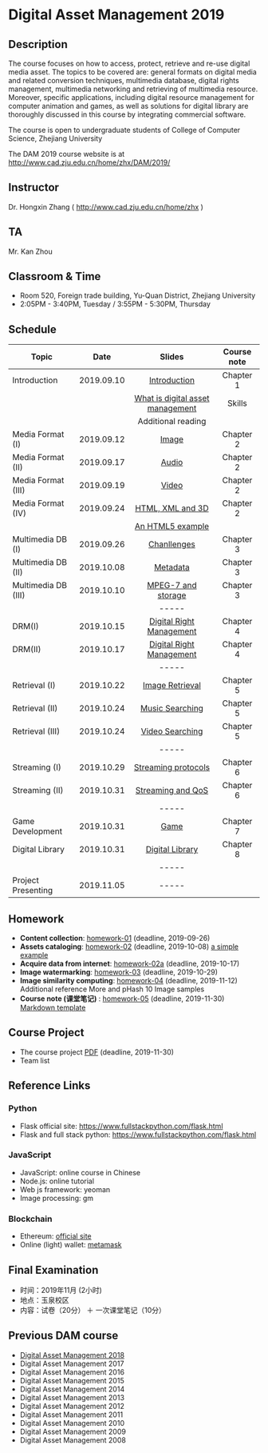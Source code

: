 # Digital Asset Management 2019

## Description
The course focuses on how to access, protect, retrieve and re-use digital media asset. The topics to be covered are: general formats on digital media and related conversion techniques, multimedia database, digital rights management, multimedia networking and retrieving of multimedia resource. Moreover, specific applications, including digital resource management for computer animation and games, as well as solutions for digital library are thoroughly discussed in this course by integrating commercial software.

The course is open to undergraduate students of College of Computer Science, Zhejiang University

The DAM 2019 course website is at http://www.cad.zju.edu.cn/home/zhx/DAM/2019/

## Instructor
Dr. Hongxin Zhang ( http://www.cad.zju.edu.cn/home/zhx )

## TA
Mr. Kan Zhou

## Classroom & Time
- Room 520, Foreign trade building, Yu-Quan District, Zhejiang University
- 2:05PM - 3:40PM, Tuesday / 3:55PM - 5:30PM, Thursday

## Schedule
|   Topic           |     Date     |                  Slides                                   |   Course note      |          
| ----------------  |:------------:|:---------------------------------------------------------:|:------------------:|
|  Introduction     |  2019.09.10  |  [Introduction](pdf/dam2019-00.pdf)                       |   Chapter 1        |
|                   |              |  [What is digital asset management](pdf/dam2019-01.pdf)   |   Skills           |
|                   |              |  Additional reading                                       |                    |
|Media Format (I)   |  2019.09.12  |  [Image](pdf/dam2019-02.pdf)                              |   Chapter 2        |
|Media Format (II)  |  2019.09.17  |  [Audio](pdf/dam2019-03.pdf)                              |   Chapter 2        |
|Media Format (III) |  2019.09.19  |  [Video](pdf/dam2019-04.pdf)                              |   Chapter 2        |
|Media Format (IV)  |  2019.09.24  |  [HTML, XML and 3D](pdf/dam2019-05.pdf)                   |   Chapter 2        |
|                   |              |  [An HTML5 example](examples/html5)                       |                    |
|Multimedia DB (I)  |  2019.09.26  |  [Chanllenges](pdf/dam2019-06.pdf)                        |   Chapter 3        |
|Multimedia DB (II) |  2019.10.08  |  [Metadata](pdf/dam2019-07.pdf)                           |   Chapter 3        |
|Multimedia DB (III)|  2019.10.10  |  [MPEG-7 and storage](pdf/dam2019-08.pdf)                 |   Chapter 3        |
|                   |              |  -----                                                    |                    |
|DRM(I)             |  2019.10.15  |  [Digital Right Management](pdf/dam2019-09.pdf)           |   Chapter 4        |
|DRM(II)            |  2019.10.17  |  [Digital Right Management](pdf/dam2019-10.pdf)           |   Chapter 4        |
|                   |              |  -----                                                    |                    |
|Retrieval (I)      |  2019.10.22  |  [Image Retrieval](pdf/dam2019-11.pdf)                    |   Chapter 5        |
|Retrieval (II)     |  2019.10.24  |  [Music Searching](pdf/dam2019-12.pdf)                    |   Chapter 5        |
|Retrieval (III)    |  2019.10.24  |  [Video Searching](pdf/dam2019-13.pdf)                    |   Chapter 5        |
|                   |              |  -----                                                    |                    |
|Streaming (I)      |  2019.10.29  |  [Streaming protocols](pdf/dam2019-14.pdf)                |   Chapter 6        |
|Streaming (II)     |  2019.10.31  |  [Streaming and QoS](pdf/dam2019-15.pdf)                  |   Chapter 6        |
|                   |              |  -----                                                    |                    |
|Game Development   |  2019.10.31  |  [Game](pdf/dam2019-16.pdf)                               |   Chapter 7        |
|Digital Library    |  2019.10.31  |  [Digital Library](pdf/dam2019-17.pdf)                    |   Chapter 8        |
|                   |              |  -----                                                    |                    |
|Project Presenting |  2019.11.05  |  -----                                                    |                    |


## Homework
- **Content collection**: [homework-01](pdf/dam2019-hw01.pdf) (deadline, 2019-09-26)
- **Assets cataloging**: [homework-02](pdf/dam2019-hw02.pdf) (deadline, 2019-10-08) [a simple example](https://www.midifan.com) 
- **Acquire data from internet**: [homework-02a](pdf/dam2019-hw02a.pdf) (deadline, 2019-10-17)
- **Image watermarking**: [homework-03](pdf/dam2019-hw03.pdf) (deadline, 2019-10-29)
- **Image similarity computing**: [homework-04](pdf/dam2019-hw04.pdf) (deadline, 2019-11-12) Additional reference More and pHash 10 Image samples
- **Course note (课堂笔记)** : [homework-05](pdf/dam2019-hw05.pdf) (deadline, 2019-11-30) [Markdown template](course-note.md)

## Course Project
- The course project [PDF](pdf/dam2019-project.pdf) (deadline, 2019-11-30)
- Team list

## Reference Links

### Python
- Flask official site: https://www.fullstackpython.com/flask.html
- Flask and full stack python: https://www.fullstackpython.com/flask.html


### JavaScript
- JavaScript: online course in Chinese
- Node.js: online tutorial
- Web js framework: yeoman
- Image processing: gm

### Blockchain
- Ethereum: [official site](https://www.ethereum.org/)
- Online (light) wallet: [metamask](https://metamask.io/)


## Final Examination
+ 时间：2019年11月 (2小时)
+ 地点：玉泉校区
+ 内容：试卷（20分） ＋ 一次课堂笔记（10分）

## Previous DAM course
+ [Digital Asset Management 2018](https://github.com/hongxin/DAMCourse-2018)
+ Digital Asset Management 2017
+ Digital Asset Management 2016
+ Digital Asset Management 2015
+ Digital Asset Management 2014
+ Digital Asset Management 2013
+ Digital Asset Management 2012
+ Digital Asset Management 2011
+ Digital Asset Management 2010
+ Digital Asset Management 2009
+ Digital Asset Management 2008
